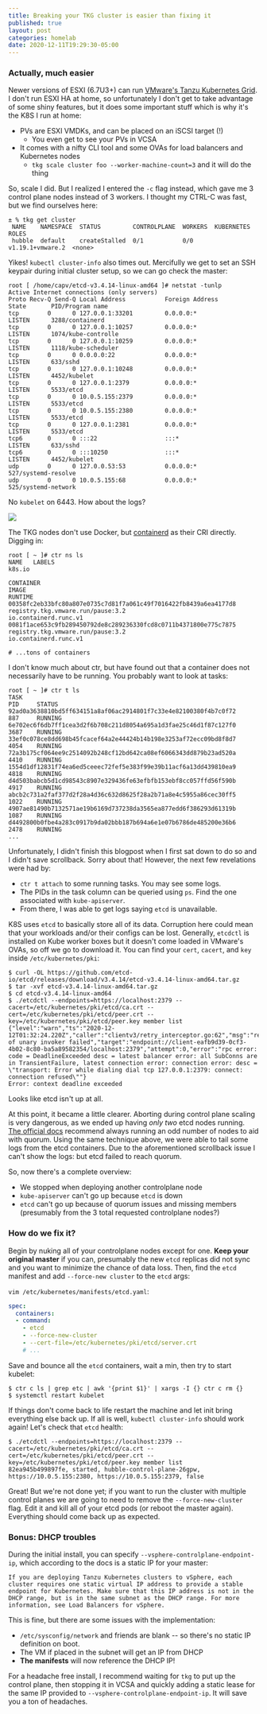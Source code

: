 ```yaml
---
title: Breaking your TKG cluster is easier than fixing it
published: true
layout: post
categories: homelab
date: 2020-12-11T19:29:30-05:00
---
```


### Actually, much easier

Newer versions of ESXI (6.7U3+) can run [VMware's Tanzu Kubernetes Grid](https://tanzu.vmware.com/kubernetes-grid). I don't run ESXI HA at home, so unfortunately I don't get to take advantage of some shiny features, but it does some important stuff which is why it's the K8S I run at home:

- PVs are ESXI VMDKs, and can be placed on an iSCSI target (!)
  - You even get to see your PVs in VCSA
- It comes with a nifty CLI tool and some OVAs for load balancers and Kubernetes nodes
  - `tkg scale cluster foo --worker-machine-count=3` and it will do the thing

So, scale I did. But I realized I entered the `-c` flag instead, which gave me 3 control plane nodes instead of 3 workers. I thought my CTRL-C was fast, but we find ourselves here:

```
± % tkg get cluster
 NAME    NAMESPACE  STATUS         CONTROLPLANE  WORKERS  KUBERNETES        ROLES
 hubble  default    createStalled  0/1           0/0      v1.19.1+vmware.2  <none>
```

Yikes! `kubectl cluster-info` also times out. Mercifully we get to set an SSH keypair during initial cluster setup, so we can go check the master:

```
root [ /home/capv/etcd-v3.4.14-linux-amd64 ]# netstat -tunlp
Active Internet connections (only servers)
Proto Recv-Q Send-Q Local Address           Foreign Address         State       PID/Program name
tcp        0      0 127.0.0.1:33201         0.0.0.0:*               LISTEN      3288/containerd
tcp        0      0 127.0.0.1:10257         0.0.0.0:*               LISTEN      1074/kube-controlle
tcp        0      0 127.0.0.1:10259         0.0.0.0:*               LISTEN      1118/kube-scheduler
tcp        0      0 0.0.0.0:22              0.0.0.0:*               LISTEN      633/sshd
tcp        0      0 127.0.0.1:10248         0.0.0.0:*               LISTEN      4452/kubelet
tcp        0      0 127.0.0.1:2379          0.0.0.0:*               LISTEN      5533/etcd
tcp        0      0 10.0.5.155:2379         0.0.0.0:*               LISTEN      5533/etcd
tcp        0      0 10.0.5.155:2380         0.0.0.0:*               LISTEN      5533/etcd
tcp        0      0 127.0.0.1:2381          0.0.0.0:*               LISTEN      5533/etcd
tcp6       0      0 :::22                   :::*                    LISTEN      633/sshd
tcp6       0      0 :::10250                :::*                    LISTEN      4452/kubelet
udp        0      0 127.0.0.53:53           0.0.0.0:*                           527/systemd-resolve
udp        0      0 10.0.5.155:68           0.0.0.0:*                           525/systemd-network
```

No `kubelet` on 6443. How about the logs?

![](https://i.imgur.com/u23cCSC.png)


The TKG nodes don't use Docker, but [containerd](https://containerd.io/) as their CRI directly. Digging in:

```
root [ ~ ]# ctr ns ls
NAME   LABELS
k8s.io

CONTAINER                                                           IMAGE                                                                                                                            RUNTIME
00358fc2eb33bfc80a807e0735c7d81f7a061c49f7016422fb8439a6ea4177d8    registry.tkg.vmware.run/pause:3.2                                                                                                io.containerd.runc.v1
0081f1ace653c9fb289450792de8c289236330fcd8c0711b4371800e775c7875    registry.tkg.vmware.run/pause:3.2                                                                                                io.containerd.runc.v1

# ...tons of containers
```

I don't know much about ctr, but have found out that a container does not necessarily have to be running. You probably want to look at tasks:

```
root [ ~ ]# ctr t ls
TASK                                                                PID     STATUS
92ad0a3638810bd5ff634151a8af06ac2914801f7c33e4e82100380f4b7c0f72    887     RUNNING
6e702ec6f6db7ff1cea3d2f6b708c211d8054a695a1d3fae25c46d1f87c127f0    3687    RUNNING
33ef0c078ce8dd698b45fcacef64a2e44424b14b198e3253af72ecc09bd8f8d7    4054    RUNNING
72a3b175cf064ee9c2514092b248cf12bd642ca08ef6066343dd879b23ad520a    4410    RUNNING
1554d1df12831f74ea6ed5ceeec72fef5e383f99e39b11acf6a13dd439810ea9    4818    RUNNING
d4d503babcb5d1cd98543c8907e329436fe63efbfb153ebf8cc057ffd56f590b    4917    RUNNING
abcb2c731a2faf377d2f28a4d36c632d8625f28a2b71a8e4c5955a86cec30ff5    1022    RUNNING
4907ae81490b7132571ae19b6169d737238da3565ea877edd6f386293d61319b    1087    RUNNING
d4492800b0fbe4a283c0917b9da02bbb187b694a6e1e07b6786de485200e36b6    2478    RUNNING
...
```

Unfortunately, I didn't finish this blogpost when I first sat down to do so and I didn't save scrollback. Sorry about that! However, the next few revelations were had by:

- `ctr t attach` to some running tasks. You may see some logs.
- The PIDs in the task column can be queried using `ps`. Find the one associated with `kube-apiserver`.
- From there, I was able to get logs saying `etcd` is unavailable.

K8S uses `etcd` to basically store all of its data. Corruption here could mean that your workloads and/or their configs can be lost. Generally, `etcdctl` is installed on Kube worker boxes but it doesn't come loaded in VMware's OVAs, so off we go to download it. You can find your `cert`, `cacert`, and `key` inside `/etc/kubernetes/pki`:

```
$ curl -OL https://github.com/etcd-io/etcd/releases/download/v3.4.14/etcd-v3.4.14-linux-amd64.tar.gz
$ tar -xvf etcd-v3.4.14-linux-amd64.tar.gz
$ cd etcd-v3.4.14-linux-amd64
$ ./etcdctl --endpoints=https://localhost:2379 --cacert=/etc/kubernetes/pki/etcd/ca.crt --cert=/etc/kubernetes/pki/etcd/peer.crt --key=/etc/kubernetes/pki/etcd/peer.key member list
{"level":"warn","ts":"2020-12-12T01:32:24.220Z","caller":"clientv3/retry_interceptor.go:62","msg":"retrying of unary invoker failed","target":"endpoint://client-eafb9d39-0cf3-4b02-8c80-ba5a89582354/localhost:2379","attempt":0,"error":"rpc error: code = DeadlineExceeded desc = latest balancer error: all SubConns are in TransientFailure, latest connection error: connection error: desc = \"transport: Error while dialing dial tcp 127.0.0.1:2379: connect: connection refused\""}
Error: context deadline exceeded
```

Looks like etcd isn't up at all. 

At this point, it became a little clearer. Aborting during control plane scaling is very dangerous, as we ended up having _only two_ etcd nodes running. [The official docs](https://etcd.io/docs/v3.3.12/faq/#:~:text=Why%20an%20odd%20number%20of,of%20nodes%20necessary%20for%20quorum.) recommend always running an odd number of nodes to aid with quorum. Using the same technique above, we were able to tail some logs from the etcd containers. Due to the aforementioned scrollback issue I can't show the logs: but etcd failed to reach quorum.

So, now there's a complete overview:

- We stopped when deploying another controlplane node
- `kube-apiserver` can't go up because `etcd` is down
- `etcd` can't go up because of quorum issues and missing members (presumably from the 3 total requested controlplane nodes?)

### How do we fix it?

Begin by nuking all of your controlplane nodes except for one. **Keep your original master** if you can, presumably the new `etcd` replicas did not sync and you want to minimize the chance of data loss. Then, find the `etcd` manifest and add `--force-new cluster` to the `etcd` args:

`vim /etc/kubernetes/manifests/etcd.yaml`:

```yaml
spec:
  containers:
  - command:
    - etcd
    - --force-new-cluster
    - --cert-file=/etc/kubernetes/pki/etcd/server.crt
    # ...
```

Save and bounce all the `etcd` containers, wait a min, then try to start kubelet:

```
$ ctr c ls | grep etc | awk '{print $1}' | xargs -I {} ctr c rm {}
$ systemctl restart kubelet
```

If things don't come back to life restart the machine and let init bring everything else back up. If all is well, `kubectl cluster-info` should work again! Let's check that `etcd` health:

```
$ ./etcdctl --endpoints=https://localhost:2379 --cacert=/etc/kubernetes/pki/etcd/ca.crt --cert=/etc/kubernetes/pki/etcd/peer.crt --key=/etc/kubernetes/pki/etcd/peer.key member list
82ea945b499897fe, started, hubble-control-plane-26gpw, https://10.0.5.155:2380, https://10.0.5.155:2379, false
```

Great! But we're not done yet; if you want to run the cluster with multiple control planes we are going to need to remove the `--force-new-cluster` flag. Edit it and kill all of your etcd pods (or reboot the master again). Everything should come back up as expected.

### Bonus: DHCP troubles

During the initial install, you can specify `--vsphere-controlplane-endpoint-ip`, which according to the docs is a static IP for your master:

```
If you are deploying Tanzu Kubernetes clusters to vSphere, each cluster requires one static virtual IP address to provide a stable endpoint for Kubernetes. Make sure that this IP address is not in the DHCP range, but is in the same subnet as the DHCP range. For more information, see Load Balancers for vSphere.
```

This is fine, but there are some issues with the implementation:
- `/etc/sysconfig/network` and friends are blank -- so there's no static IP definition on boot.
- The VM if placed in the subnet will get an IP from DHCP
- **The manifests** will now reference the DHCP IP!

For a headache free install, I recommend waiting for `tkg` to put up the control plane, then stopping it in VCSA and quickly adding a static lease for the same IP provided to `--vsphere-controlplane-endpoint-ip`. It will save you a ton of headaches.